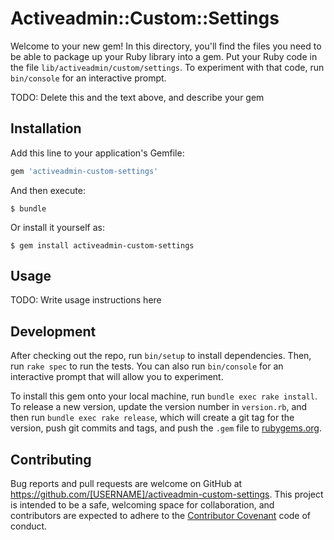 # Activeadmin::Custom::Settings

Welcome to your new gem! In this directory, you'll find the files you need to be able to package up your Ruby library into a gem. Put your Ruby code in the file `lib/activeadmin/custom/settings`. To experiment with that code, run `bin/console` for an interactive prompt.

TODO: Delete this and the text above, and describe your gem

## Installation

Add this line to your application's Gemfile:

```ruby
gem 'activeadmin-custom-settings'
```

And then execute:

    $ bundle

Or install it yourself as:

    $ gem install activeadmin-custom-settings

## Usage

TODO: Write usage instructions here

## Development

After checking out the repo, run `bin/setup` to install dependencies. Then, run `rake spec` to run the tests. You can also run `bin/console` for an interactive prompt that will allow you to experiment.

To install this gem onto your local machine, run `bundle exec rake install`. To release a new version, update the version number in `version.rb`, and then run `bundle exec rake release`, which will create a git tag for the version, push git commits and tags, and push the `.gem` file to [rubygems.org](https://rubygems.org).

## Contributing

Bug reports and pull requests are welcome on GitHub at https://github.com/[USERNAME]/activeadmin-custom-settings. This project is intended to be a safe, welcoming space for collaboration, and contributors are expected to adhere to the [Contributor Covenant](contributor-covenant.org) code of conduct.

